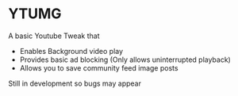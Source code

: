 # YTUMG

A basic Youtube Tweak that

* Enables Background video play
* Provides basic ad blocking (Only allows uninterrupted playback)
* Allows you to save community feed image posts

Still in development so bugs may appear


